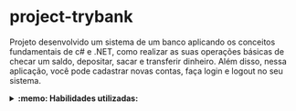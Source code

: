 # project-trybank
Projeto desenvolvido um sistema de um banco aplicando os conceitos fundamentais de c# e .NET, como realizar as suas operações básicas de checar um saldo, depositar, sacar e transferir dinheiro.
Além disso, nessa aplicação, você pode cadastrar novas contas, faça login e logout no seu sistema.


<details>
  <summary><strong>:memo: Habilidades utilizadas: </strong></summary>

- Estruturas de array;
- Conversão e manipulação de variáveis de diversos tipos;
- Realização de operações aritméticas;
- Construção de lgorítmos que implementem estruturas de controle;
- Lançamento de exceções controladas.


</details>
